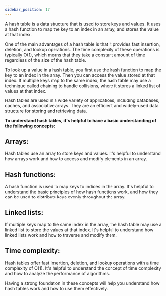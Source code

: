 ```yaml
---
sidebar_position: 17
---
```


A hash table is a data structure that is used to store keys and values. It uses a hash function to map the key to an index in an array, and stores the value at that index.

One of the main advantages of a hash table is that it provides fast insertion, deletion, and lookup operations. The time complexity of these operations is typically O(1), which means that they take a constant amount of time regardless of the size of the hash table.

To look up a value in a hash table, you first use the hash function to map the key to an index in the array. Then you can access the value stored at that index. If multiple keys map to the same index, the hash table may use a technique called chaining to handle collisions, where it stores a linked list of values at that index.

Hash tables are used in a wide variety of applications, including databases, caches, and associative arrays. They are an efficient and widely-used data structure for storing and retrieving data.

**To understand hash tables, it's helpful to have a basic understanding of the following concepts:**

## Arrays: 
Hash tables use an array to store keys and values. It's helpful to understand how arrays work and how to access and modify elements in an array.

## Hash functions:
A hash function is used to map keys to indices in the array. It's helpful to understand the basic principles of how hash functions work, and how they can be used to distribute keys evenly throughout the array.

## Linked lists: 
If multiple keys map to the same index in the array, the hash table may use a linked list to store the values at that index. It's helpful to understand how linked lists work and how to traverse and modify them.

## Time complexity: 
Hash tables offer fast insertion, deletion, and lookup operations with a time complexity of O(1). It's helpful to understand the concept of time complexity and how to analyze the performance of algorithms.

Having a strong foundation in these concepts will help you understand how hash tables work and how to use them effectively.